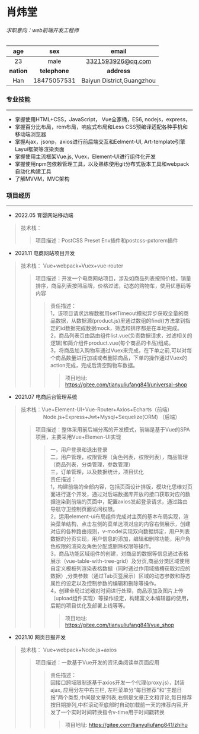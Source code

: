# 肖炜堂

###### 求职意向：web前端开发工程师

|    age     |      sex      |           email           |
|:----------:|:-------------:|:-------------------------:|
|     23     |     male      |     3321593926@qq.com     |
| **nation** | **telephone** |        **address**        |
|    Han     |  18475057531  | Baiyun District,Guangzhou |


### 专业技能

---

* 掌握使用HTML+CSS，JavaScript，   Vue全家桶，ES6, nodejs，express，
* 掌握百分比布局，rem布局，响应式布局和Less CSS预编译适配各种手机和移动端浏览器
* 掌握Ajax，jsonp，axios进行前后端交互和Eelment-UI, Art-template引擎Layui框架等渲染页面
* 掌握使用主流框架Vue.js, Vuex，Element-UI进行组件化开发
* 掌握使用npm包依赖管理工具，以及熟练使用git分布式版本工具和webpack自动化构建工具
* 了解MVVM，MVC架构


### 项目经历

---

* 2022.05 育婴网站移动端
> 技术栈：
>> 项目描述：PostCSS Preset Env插件和postcss-pxtorem插件 
> 

* 2021.11 电商网站项目开发
> 技术栈： Vue+webpack+Vuex+vue-router
>> 项目描述：开发一个电商网站项目，涉及如商品列表按照价格，销量排序，商品列表按照品牌，价格过滤，动态的购物车，使用优惠码等内容
>>> 责任描述：<br/>1，该项目请求远程数据用setTimeout模拟异步获取全量的商品数据，从数据源(product.js)里通过数组的find()方法拿到指定的id数据完成数据mock，筛选和排序都是在本地完成。<br/>
2，商品列表页由路由组件list.vue(负责数据请求，过滤相关的逻辑)和简介组件product.vue(每个商品的卡品)组成。<br/>
3，将商品加入购物车通过Vuex来完成，在下单之前,可以对每个商品数量进行加减或者删除商品，下单的操作通过Vuex的action完成，完成后清空购物车数据。<br/>
>>>> 项目地址: https://gitee.com/tianyuliufang841/universal-shop

* 2021.07 电商后台管理系统

> 技术栈：Vue+Element-UI+Vue-Router+Axios+Echarts（前端）<br/>
&emsp;&emsp;&emsp;&emsp; Node.js+Express+Jwt+Mysql+Sequelize(ORM) （后端）
>> 项目描述：整体采用前后端分离的开发模式，前端是基于Vue的SPA项目，主要采用Vue+Elemen-UI实现
>>> 一，用户登录和退出登录<br/>
二，用户管理，权限管理（角色列表，权限列表），商品管理（商品列表，分类管理，参数管理）<br/>
三，订单管理，以及数据统计，项目优化<br/>
责任描述：<br/>1，构建前端的全部内容，包括页面设计排版，模块化思维对页面进行逐个开发，通过对后端数据库开放的接口获取对应的数据渲染到前端的页面中，配置axios发起登录请求，通过路由导航守卫控制页面访问权限。<br/>
2，运用element-ui布局组件完成对主页的基本布局实现，渲染菜单结构，点击左侧的菜单选项对应的内容右侧展示，创建对应的各种路由规则，v-model实现双向数据绑定，用户列表数据的分页实现，用户信息的添加，编辑和删除功能，用户角色权限的渲染及角色分配或删除权限等操作。<br/>
3，商品功能区域组件的创建，对商品的数据等信息通过表格展示（vue-table-with-tree-grid）及分页,商品分类区域使用自定义模板列渲染表格数据（同时通过作用域插槽获取对应的数据）,分类参数（通过Tab页签展示）区域的动态参数和静态属性的设定以及控制参数的编辑和删除等操作。<br/>
4，创建全局过滤器对时间进行处理，商品添加及图片上传（upload组件实现）等操作设定，构建富文本编辑器的使用，后期的项目优化及部署上线等等。
>>>> 项目地址: https://gitee.com/tianyuliufang841/vue_shop

* 2021.10 网页日报开发

> 技术栈： Vue+webpack+Node.js+axios
>> 项目描述：一款基于Vue开发的资讯类阅读单页面应用
>>> 责任描述：<br/>因接口跨域限制遂基于axios开发一个代理(proxy.js)，封装ajax, 应用分左中右三栏, 左栏菜单分“每日推荐”和“主题日报”两个类型,中间是文章列表,右侧是文章正文和评论,每日推荐按日期排列,中栏滚动至底部时自动加载前一天的推荐内容,开发了一个实时时间转换指令v-time用于时间戳转换
>>>> 项目地址: https://gitee.com/tianyuliufang841/zhihu


